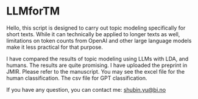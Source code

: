 # LLMforTM

Hello, this script is designed to carry out topic modeling specifically for short texts. While it can technically be applied to longer texts as well, limitations on token counts from OpenAI and other large language models make it less practical for that purpose.

I have compared the results of topic modeling using LLMs with LDA, and humans. The results are quite promising. I have uploaded the preprint in JMIR. Please refer to the manuscript. 
You may see the excel file for the human classification. The csv file for GPT classification.

If you have any question, you can contact me: shubin.yu@bi.no
